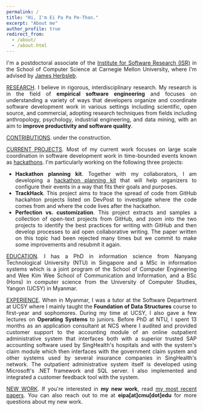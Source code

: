 ```yaml
---
permalink: /
title: "Hi, I'm Ei Pa Pa Pe-Than."
excerpt: "About me"
author_profile: true
redirect_from:
  - /about/
  - /about.html
---
```

<p style="text-align: justify">I'm a postdoctoral associate of the <a href="https://www.isri.cmu.edu/">Institute for Software Research (ISR)</a> in the School of Computer Science at Carnegie Mellon University, where I'm advised by <a href="https://herbsleb.org/">James Herbsleb</a>.</p>
<p style="text-align: justify"><u>RESEARCH</u>. I believe in rigorous, interdisciplinary research. My research is in the field of <b>empirical software engineering</b> and focuses on understanding a variety of ways that developers organize and coordinate software development work in various settings including scientific, open source, and commercial, adopting research techniques from fields including anthropology, psychology, industrial engineering, and data mining, with an aim to <b>improve productivity and software quality</b>.

<p style="text-align: justify"><u>CONTRIBUTIONS</u>. under the construction.</p>

<p style="text-align: justify"><u>CURRENT PROJECTS</u>. Most of my current work focuses on large scale coordination in software development work in time-bounded events known as <a href="https://eipapa.github.io/hackathon-planning-kit/hackathons/">hackathons</a>. I'm particularly working on the following three projects:
<ul style="text-align: justify"><li><b>Hackathon planning kit</b>. Together with my collaborators, I am developing a <a href="https://alexandernolte.github.io/hackathon-planning-kit/index.html">hackathon planning kit</a> that will help organizers to configure their events in a way that fits their goals and purposes.</li>
<li><b>TrackHack</b>. This project aims to trace the spread of code from GitHub hackahton projects listed on DevPost to investigate where the code comes from and where the code lives after the hackathon.</li>
<li><b>Perfection vs. customization</b>. This project extracts and samples a collection of open-text projects from GitHub, and zoom into the two projects to identify the best practices for writing with GitHub and then develop processes to aid open collaborative writing. The paper written on this topic had been rejected many times but we commit to make some improvements and resubmit it again.</li></ul></p>

<p style="text-align: justify"><u>EDUCATION</u>. I has a PhD in information science from Nanyang Technological University (NTU) in Singapore and a MSc in information systems which is a joint program of the School of Computer Engineering and Wee Kim Wee School of Communication and Information, and a BSc (Hons) in computer science from the University of Computer Studies, Yangon (UCSY) in Myanmar.</p>

<p style="text-align: justify"><u>EXPERIENCE</u>. When in Myanmar, I was a tutor at the Software Department at UCSY where I mainly taught the <b>Foundation of Data Structures</b> course to first-year and sophomores. During my time at UCSY, I also gave a few lectures on <b>Operating Systems</b> to juniors. Before PhD at NTU, I spent 13 months as an application consultant at NCS where I audited and provided customer support to the accounting module of an online outpatient administrative system that interfaces both with a superior trusted SAP accounting software used by SingHealth's hospitals and with the system's claim module which then interfaces with the government claim system and other systems used by several insurance companies in SingHealth's network. The outpatient administrative system itself is developed using Microsoft's .NET framework and SQL server. I also implemented and integrated a customer feedback tool with the system.</p>

<p style="text-align: justify"><u>NEW WORK</u>. If you're interested in <b>my new work</b>, read <a href="https://eipapa.github.io/publications">my most recent papers</a>. You can also reach out to me at <b>eipa[at]cmu[dot]edu</b> for more questions about my new work.</p>